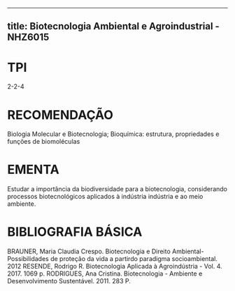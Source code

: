 
---
title: Biotecnologia Ambiental e Agroindustrial - NHZ6015 
---

# TPI

2-2-4

# RECOMENDAÇÃO

Biologia Molecular e Biotecnologia; Bioquímica: estrutura, propriedades e funções de biomoléculas

# EMENTA

Estudar  a  importância  da  biodiversidade  para  a  biotecnologia,  considerando  processos biotecnológicos aplicados à indústria indústria e ao meio ambiente.

# BIBLIOGRAFIA BÁSICA

BRAUNER, Maria Claudia Crespo. Biotecnologia e Direito Ambiental-Possibilidades de proteção da vida a partirdo paradigma socioambiental. 2012
RESENDE, Rodrigo R. Biotecnologia Aplicada à Agroindústria - Vol. 4. 2017. 1069 p.
RODRIGUES, Ana Cristina. Biotecnologia - Ambiente e Desenvolvimento Sustentável. 2011. 283 P.
        